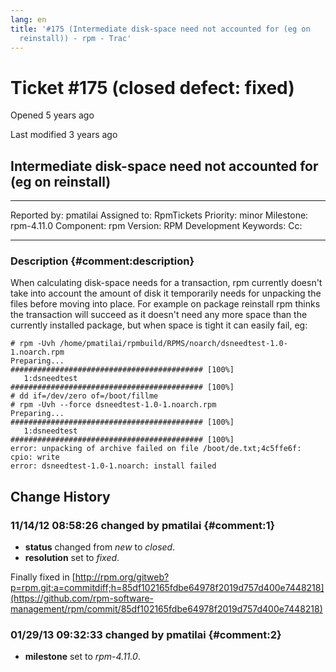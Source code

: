 ```yaml
---
lang: en
title: '#175 (Intermediate disk-space need not accounted for (eg on
  reinstall)) - rpm - Trac'
---
```


Ticket \#175 (closed defect: fixed)
===================================

Opened 5 years ago

Last modified 3 years ago

Intermediate disk-space need not accounted for (eg on reinstall)
----------------------------------------------------------------

  -------------- ---------- -------------- -----------------
  Reported by:   pmatilai   Assigned to:   RpmTickets
  Priority:      minor      Milestone:     rpm-4.11.0
  Component:     rpm        Version:       RPM Development
  Keywords:                 Cc:            
                                           
  -------------- ---------- -------------- -----------------

### Description {#comment:description}

When calculating disk-space needs for a transaction, rpm currently
doesn\'t take into account the amount of disk it temporarily needs for
unpacking the files before moving into place. For example on package
reinstall rpm thinks the transaction will succeed as it doesn\'t need
any more space than the currently installed package, but when space is
tight it can easily fail, eg:

    # rpm -Uvh /home/pmatilai/rpmbuild/RPMS/noarch/dsneedtest-1.0-1.noarch.rpm
    Preparing...                ########################################### [100%]
       1:dsneedtest             ########################################### [100%]
    # dd if=/dev/zero of=/boot/fillme
    # rpm -Uvh --force dsneedtest-1.0-1.noarch.rpm
    Preparing...                ########################################### [100%]
       1:dsneedtest             ########################################### [100%]
    error: unpacking of archive failed on file /boot/de.txt;4c5ffe6f: cpio: write
    error: dsneedtest-1.0-1.noarch: install failed

Change History
--------------

### 11/14/12 08:58:26 changed by pmatilai {#comment:1}

-   **status** changed from *new* to *closed*.
-   **resolution** set to *fixed*.

Finally fixed in
[http://rpm.org/gitweb?p=rpm.git;a=commitdiff;h=85df102165fdbe64978f2019d757d400e7448218](https://github.com/rpm-software-management/rpm/commit/85df102165fdbe64978f2019d757d400e7448218)

### 01/29/13 09:32:33 changed by pmatilai {#comment:2}

-   **milestone** set to *rpm-4.11.0*.
